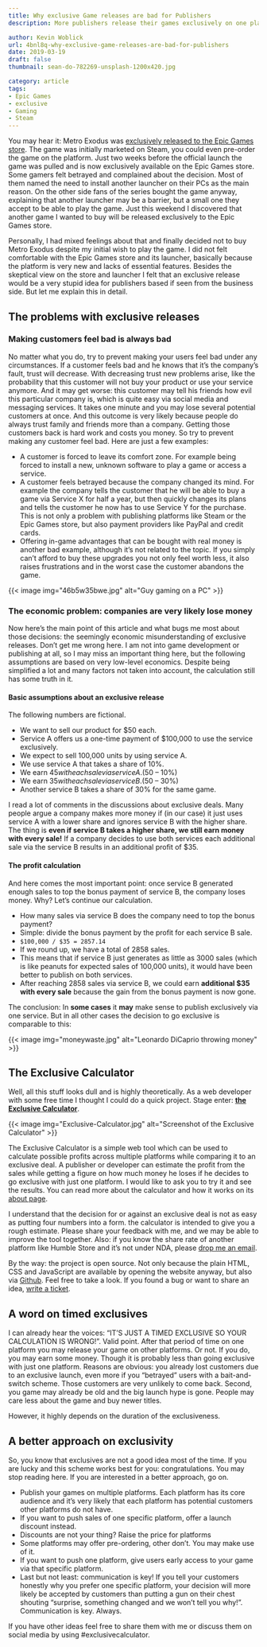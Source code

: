 ```yaml
---
title: Why exclusive Game releases are bad for Publishers
description: More publishers release their games exclusively on one platform - and lose a lot of money with that. So I built a calculator for this.

author: Kevin Woblick
url: 4bnl8q-why-exclusive-game-releases-are-bad-for-publishers
date: 2019-03-19
draft: false
thumbnail: sean-do-782269-unsplash-1200x420.jpg

category: article
tags:
- Epic Games
- exclusive
- Gaming
- Steam
---
```


You may hear it: Metro Exodus was [exclusively released to the Epic Games store](https://www.engadget.com/2019/01/28/metro-exodus-epic-games-exclusive/). The game was initially marketed on Steam, you could even pre-order the game on the platform. Just two weeks before the official launch the game was pulled and is now exclusively available on the Epic Games store. Some gamers felt betrayed and complained about the decision. Most of them named the need to install another launcher on their PCs as the main reason. On the other side fans of the series bought the game anyway, explaining that another launcher may be a barrier, but a small one they accept to be able to play the game. Just this weekend I discovered that another game I wanted to buy will be released exclusively to the Epic Games store.

Personally, I had mixed feelings about that and finally decided not to buy Metro Exodus despite my initial wish to play the game. I did not felt comfortable with the Epic Games store and its launcher, basically because the platform is very new and lacks of essential features. Besides the skeptical view on the store and launcher I felt that an exclusive release would be a very stupid idea for publishers based if seen from the business side. But let me explain this in detail.

## The problems with exclusive releases

### Making customers feel bad is always bad

No matter what you do, try to prevent making your users feel bad under any circumstances. If a customer feels bad and he knows that it’s the company’s fault, trust will decrease. With decreasing trust new problems arise, like the probability that this customer will not buy your product or use your service anymore. And it may get worse: this customer may tell his friends how evil this particular company is, which is quite easy via social media and messaging services. It takes one minute and you may lose several potential customers at once. And this outcome is very likely because people do always trust family and friends more than a company. Getting those customers back is hard work and costs you money. So try to prevent making any customer feel bad. Here are just a few examples:

* A customer is forced to leave its comfort zone. For example being forced to install a new, unknown software to play a game or access a service.
* A customer feels betrayed because the company changed its mind. For example the company tells the customer that he will be able to buy a game via Service X for half a year, but then quickly changes its plans and tells the customer he now has to use Service Y for the purchase. This is not only a problem with publishing platforms like Steam or the Epic Games store, but also payment providers like PayPal and credit cards.
* Offering in-game advantages that can be bought with real money is another bad example, although it’s not related to the topic. If you simply can’t afford to buy these upgrades you not only feel worth less, it also raises frustrations and in the worst case the customer abandons the game.

{{< image img="46b5w35bwe.jpg" alt="Guy gaming on a PC" >}}

### The economic problem: companies are very likely lose money
    
Now here’s the main point of this article and what bugs me most about those decisions: the seemingly economic misunderstanding of exclusive releases. Don’t get me wrong here. I am not into game development or publishing at all, so I may miss an important thing here, but the following assumptions are based on very low-level economics. Despite being simplified a lot and many factors not taken into account, the calculation still has some truth in it.

#### Basic assumptions about an exclusive release

The following numbers are fictional.

* We want to sell our product for $50 each.
* Service A offers us a one-time payment of $100,000 to use the service exclusively.
* We expect to sell 100,000 units by using service A.
* We use service A that takes a share of 10%.
* We earn $45 with each sale via service A. ($50 – 10%)
* We earn $35 with each sale via service B. ($50 – 30%)
* Another service B takes a share of 30% for the same game.

I read a lot of comments in the discussions about exclusive deals. Many people argue a company makes more money if (in our case) it just uses service A with a lower share and ignores service B with the higher share.
The thing is **even if service B takes a higher share, we still earn money with every sale!** If a company decides to use both services each additional sale via the service B results in an additional profit of $35.

#### The profit calculation

And here comes the most important point: once service B generated enough sales to top the bonus payment of service B, the company loses money. Why? Let’s continue our calculation.

* How many sales via service B does the company need to top the bonus payment?
* Simple: divide the bonus payment by the profit for each service B sale.
* `$100,000 / $35 = 2857.14`
* If we round up, we have a total of 2858 sales.
* This means that if service B just generates as little as 3000 sales (which is like peanuts for expected sales of 100,000 units), it would have been better to publish on both services.
* After reaching 2858 sales via service B, we could earn **additional $35 with every sale** because the gain from the bonus payment is now gone.

The conclusion: In **some cases** it **may** make sense to publish exclusively via one service. But in all other cases the decision to go exclusive is comparable to this:

{{< image img="moneywaste.jpg" alt="Leonardo DiCaprio throwing money" >}}

## The Exclusive Calculator

Well, all this stuff looks dull and is highly theoretically. As a web developer with some free time I thought I could do a quick project. Stage enter: [**the Exclusive Calculator**](https://exclusive-calculator.kovah.de/).

{{< image img="Exclusive-Calculator.jpg" alt="Screenshot of the Exclusive Calculator" >}}

The Exclusive Calculator is a simple web tool which can be used to calculate possible profits across multiple platforms while comparing it to an exclusive deal.
A publisher or developer can estimate the profit from the sales while getting a figure on how much money he loses if he decides to go exclusive with just one platform. I would like to ask you to try it and see the results.
You can read more about the calculator and how it works on its [about page](https://exclusive-calculator.kovah.de/).

I understand that the decision for or against an exclusive deal is not as easy as putting four numbers into a form. the calculator is intended to give you a rough estimate. Please share your feedback with me, and we may be able to improve the tool together.
Also: if you know the share rate of another platform like Humble Store and it’s not under NDA, please [drop me an email](https://kovah.de/).

By the way: the project is open source. Not only because the plain HTML, CSS and JavaScript are available by opening the website anyway, but also via [Github](https://github.com/Kovah/Exclusive-Calculator). Feel free to take a look. If you found a bug or want to share an idea, [write a ticket](https://github.com/Kovah/Exclusive-Calculator/issues/new).

## A word on timed exclusives

I can already hear the voices: “IT’S JUST A TIMED EXCLUSIVE SO YOUR CALCULATION IS WRONG!”.
Valid point. After that period of time on one platform you may release your game on other platforms. Or not. If you do, you may earn some money. Though it is probably less than going exclusive with just one platform. Reasons are obvious: you already lost customers due to an exclusive launch, even more if you “betrayed” users with a bait-and-switch scheme. Those customers are very unlikely to come back. Second, you game may already be old and the big launch hype is gone. People may care less about the game and buy newer titles.

However, it highly depends on the duration of the exclusiveness.

## A better approach on exclusivity

So, you know that exclusives are not a good idea most of the time. If you are lucky and this scheme works best for you: congratulations. You may stop reading here. If you are interested in a better approach, go on.

* Publish your games on multiple platforms. Each platform has its core audience and it’s very likely that each platform has potential customers other platforms do not have.
* If you want to push sales of one specific platform, offer a launch discount instead.
* Discounts are not your thing? Raise the price for platforms
* Some platforms may offer pre-ordering, other don’t. You may make use of it.
* If you want to push one platform, give users early access to your game via that specific platform.
* Last but not least: communication is key! If you tell your customers honestly why you prefer one specific platform, your decision will more likely be accepted by customers than putting a gun on their chest shouting “surprise, something changed and we won’t tell you why!”. Communication is key. Always.

If you have other ideas feel free to share them with me or discuss them on social media by using #exclusivecalculator.
